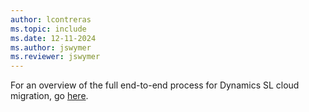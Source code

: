 ```yaml
---
author: lcontreras
ms.topic: include
ms.date: 12-11-2024
ms.author: jswymer
ms.reviewer: jswymer
---
```

For an overview of the full end-to-end process for Dynamics SL cloud migration, go [here](../../administration/migrate-sl-overview.md#end-to-end-process).
